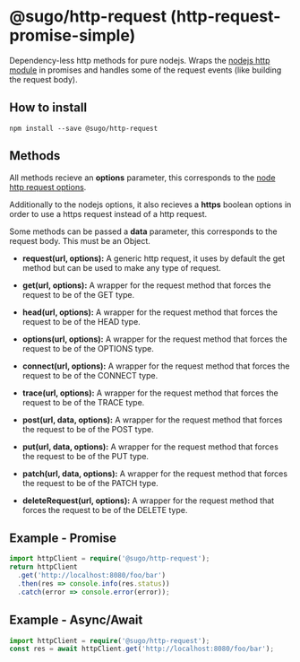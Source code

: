 # **@sugo/http-request (http-request-promise-simple)**

Dependency-less http methods for pure nodejs. Wraps the [nodejs http module](https://nodejs.org/api/http.html) in promises and handles some of the request events (like building the request body).

## **How to install**

```shell
npm install --save @sugo/http-request
```

## **Methods**

All methods recieve an **options** parameter, this corresponds to the [node http request options](https://nodejs.org/api/http.html#http_http_request_options_callback).

Additionally to the nodejs options, it also recieves a **https** boolean options in order to use a https request instead of a http request.

Some methods can be passed a **data** parameter, this corresponds to the request body. This must be an Object.

- **request(url, options):** A generic http request, it uses by default the get method but can be used to make any type of request.

- **get(url, options):** A wrapper for the request method that forces the request to be of the GET type.

- **head(url, options):** A wrapper for the request method that forces the request to be of the HEAD type.

- **options(url, options):** A wrapper for the request method that forces the request to be of the OPTIONS type.

- **connect(url, options):** A wrapper for the request method that forces the request to be of the CONNECT type.

- **trace(url, options):** A wrapper for the request method that forces the request to be of the TRACE type.

- **post(url, data, options):** A wrapper for the request method that forces the request to be of the POST type.

- **put(url, data, options):** A wrapper for the request method that forces the request to be of the PUT type.

- **patch(url, data, options):** A wrapper for the request method that forces the request to be of the PATCH type.

- **deleteRequest(url, options):** A wrapper for the request method that forces the request to be of the DELETE type.

## **Example - Promise**

```typescript
import httpClient = require('@sugo/http-request');
return httpClient
  .get('http://localhost:8080/foo/bar')
  .then(res => console.info(res.status))
  .catch(error => console.error(error));
```

## **Example - Async/Await**

```typescript
import httpClient = require('@sugo/http-request');
const res = await httpClient.get('http://localhost:8080/foo/bar');
```
